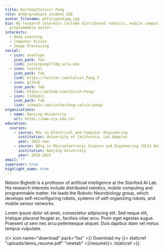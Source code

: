 ```yaml
---
title: Kaifeng(Calvin) Pang
role: Undergraduate student ESE
avatar_filename: pkf1zippedjpg.jpg
bio: My research interests include distributed robotics, mobile computing and
  programmable matter.
interests:
  - Deep Learning
  - Computer Vision
  - Image Processing
social:
  - icon: envelope
    icon_pack: fas
    link: calvinpang777@g.ucla.edu
  - icon: twitter
    icon_pack: fab
    link: https://twitter.com/Calvin_Pang_7
  - icon: github
    icon_pack: fab
    link: https://github.com/Calvin-Pang/
  - icon: linkedin
    icon_pack: fab
    link: inkedin.com/in/kaifeng-calvin-pang/
organizations:
  - name: Nanjing University
    url: https://www.nju.edu.cn/
education:
  courses:
    - course: MSc in Electrical and Computer Engineering
      institution: University of California, Los Angeles
      year: 2022-now
    - course: BEng in Microelectronic Science and Engineering (VLSI Design & System Integration)
      institution: Nanjing University
      year: 2018-2022
email: ""
superuser: true
highlight_name: true
---
```


Nelson Bighetti is a professor of artificial intelligence at the Stanford AI Lab. His research interests include distributed robotics, mobile computing and programmable matter. He leads the Robotic Neurobiology group, which develops self-reconfiguring robots, systems of self-organizing robots, and mobile sensor networks.

Lorem ipsum dolor sit amet, consectetur adipiscing elit. Sed neque elit, tristique placerat feugiat ac, facilisis vitae arcu. Proin eget egestas augue. Praesent ut sem nec arcu pellentesque aliquet. Duis dapibus diam vel metus tempus vulputate.

{{< icon name="download" pack="fas" >}} Download my {{< staticref "uploads/demo_resume.pdf" "newtab" >}}resumé{{< /staticref >}}.
